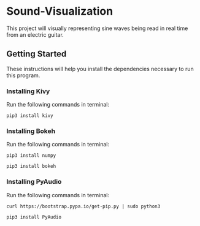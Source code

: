 # Sound-Visualization
This project will visually representing sine waves being read in real time from an electric guitar.

## Getting Started

These instructions will help you install the dependencies necessary to run this program.

### Installing Kivy

Run the following commands in terminal:

```
pip3 install kivy
```

### Installing Bokeh

Run the following commands in terminal:

```
pip3 install numpy
```
```
pip3 install bokeh
```
### Installing PyAudio

Run the following commands in terminal:

```
curl https://bootstrap.pypa.io/get-pip.py | sudo python3
```
```
pip3 install PyAudio
```
